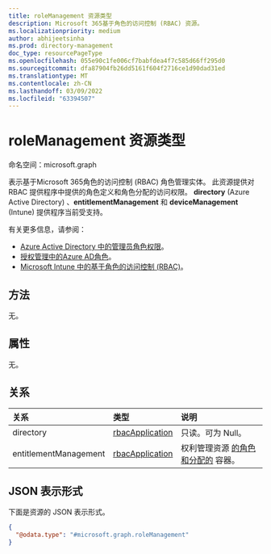 ```yaml
---
title: roleManagement 资源类型
description: Microsoft 365基于角色的访问控制 (RBAC) 资源。
ms.localizationpriority: medium
author: abhijeetsinha
ms.prod: directory-management
doc_type: resourcePageType
ms.openlocfilehash: 055e90c1fe006cf7babfdea4f7c585d66ff295d0
ms.sourcegitcommit: dfa87904fb26dd5161f604f2716ce1d90dad31ed
ms.translationtype: MT
ms.contentlocale: zh-CN
ms.lasthandoff: 03/09/2022
ms.locfileid: "63394507"
---
```

# <a name="rolemanagement-resource-type"></a>roleManagement 资源类型

命名空间：microsoft.graph

表示基于Microsoft 365角色的访问控制 (RBAC) 角色管理实体。 此资源提供对 RBAC 提供程序中提供的角色定义和角色分配的访问权限。 **directory** (Azure Active Directory) 、**entitlementManagement** 和 **deviceManagement** (Intune) 提供程序当前受支持。

有关更多信息，请参阅： 
* [Azure Active Directory 中的管理员角色权限](/azure/active-directory/roles/custom-overview)。
* [授权管理中的Azure AD角色](/azure/active-directory/governance/entitlement-management-delegate)。
* [Microsoft Intune 中的基于角色的访问控制 (RBAC)](/mem/intune/fundamentals/role-based-access-control)。

## <a name="methods"></a>方法

无。

## <a name="properties"></a>属性

无。

## <a name="relationships"></a>关系

| 关系 | 类型        | 说明 |
|:-------------|:------------|:------------|
|directory|[rbacApplication](rbacapplication.md)| 只读。可为 Null。|
|entitlementManagement|[rbacApplication](rbacapplication.md)| 权利管理资源 [的角色和分配的](entitlementmanagement.md) 容器。|

## <a name="json-representation"></a>JSON 表示形式

下面是资源的 JSON 表示形式。
<!-- {
  "blockType": "resource",
  "@odata.type": "microsoft.graph.roleManagement",
  "openType": false
}
-->
``` json
{
  "@odata.type": "#microsoft.graph.roleManagement"
}
```